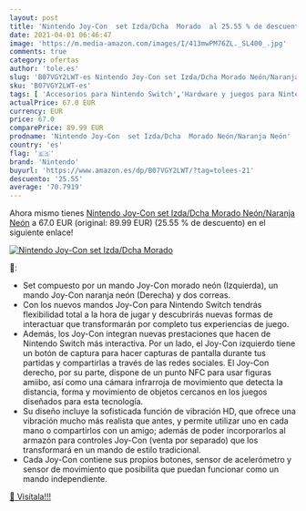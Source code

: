 ```yaml
---
layout: post
title: 'Nintendo Joy-Con  set Izda/Dcha  Morado  al 25.55 % de descuento'
date: 2021-04-01 06:46:47
image: 'https://m.media-amazon.com/images/I/413mwPM76ZL._SL400_.jpg'
comments: true
category: ofertas
author: 'tole.es'
slug: 'B07VGY2LWT-es Nintendo Joy-Con set Izda/Dcha Morado Neón/Naranja Neón'
sku: 'B07VGY2LWT-es'
tags: [ 'Accesorios para Nintendo Switch','Hardware y juegos para Nintendo Switch','Mandos para Nintendo Switch','Videojuegos','nintendo', ]
actualPrice: 67.0 EUR
currency: EUR
price: 67.0
comparePrice: 89.99 EUR
prodname: 'Nintendo Joy-Con  set Izda/Dcha  Morado Neón/Naranja Neón'
country: 'es'
flag: '🇪🇸'
brand: 'Nintendo'
buyurl: 'https://www.amazon.es/dp/B07VGY2LWT/?tag=tolees-21'
descuento: '25.55'
average: '70.7919'
---
```


Ahora mismo tienes [Nintendo Joy-Con  set Izda/Dcha  Morado Neón/Naranja Neón](https://www.amazon.es/dp/B07VGY2LWT/?tag=tolees-21) a 67.0 EUR (original: 89.99 EUR) (25.55 %  de descuento) en el siguiente enlace!

[![Nintendo Joy-Con  set Izda/Dcha  Morado ](https://m.media-amazon.com/images/I/413mwPM76ZL._SL400_.jpg)](https://www.amazon.es/dp/B07VGY2LWT/?tag=tolees-21)

🔎:

- Set compuesto por un mando Joy-Con morado neón (Izquierda), un mando Joy-Con naranja neón (Derecha) y dos correas.
- Con los nuevos mandos Joy-Con para Nintendo Switch tendrás flexibilidad total a la hora de jugar y descubrirás nuevas formas de interactuar que transformarán por completo tus experiencias de juego.
- Además, los Joy-Con integran nuevas prestaciones que hacen de Nintendo Switch más interactiva. Por un lado, el Joy-Con izquierdo tiene un botón de captura para hacer capturas de pantalla durante tus partidas y compartirlas a través de las redes sociales. El Joy-Con derecho, por su parte, dispone de un punto NFC para usar figuras amiibo, así como una cámara infrarroja de movimiento que detecta la distancia, forma y movimiento de objetos cercanos en los juegos diseñados para esta tecnología.
- Su diseño incluye la sofisticada función de vibración HD, que ofrece una vibración mucho más realista que antes, y permite utilizar uno en cada mano o compartirlos con un amigo; además de poder incorporarlos al armazón para controles Joy-Con (venta por separado) que los transformará en un mando de estilo tradicional.
- Cada Joy-Con contiene sus propios botones, sensor de acelerómetro y sensor de movimiento que posibilita que puedan funcionar como un mando independiente.

[🛒 Visítala!!!](https://www.amazon.es/dp/B07VGY2LWT/?tag=tolees-21)

